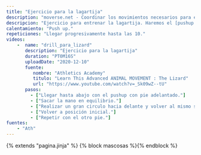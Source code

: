 ```yaml
---
title: "Ejercicio para la lagartija"
description: "moverse.net - Coordinar los movimientos necesarios para ejecutar la lagartija"
descripcion: "Ejercicio para entrenar la lagartija. Haremos el [pushup con pie adelantado](ejercicios/pushup_pie_adelantado/) y, cuando estemos abajo, en equilibrio, sacamos la mano del pie y describimos un amplio círculo."
calentamiento: "Push up."
repeticiones: "Llegar progresivamente hasta las 10."
videos: 
    -  name: "drill_para_lizard"
       description: "Ejercicio para la lagartija"
       duration: "PT0M16S"
       uploadDate: "2020-12-10"
       fuente: 
          nombre: "Athletics Academy"
          titulo: "Learn This Advanced ANIMAL MOVEMENT : The Lizard"
          url: "https://www.youtube.com/watch?v=_Sk09wZ--tU"
       pasos:
         - ["Llegar hasta abajo con el pushup con pie adelantado."]
         - ["Sacar la mano en equilibrio."]
         - ["Realizar un gran circulo hacia delante y volver al mismo sitio"]
         - ["Volver a posición inicial."]
         - ["Repetir con el otro pie."]
fuentes: 
    - "Ath"
---
```

{% extends "pagina.jinja" %}
{% block mascosas %}{% endblock %}
